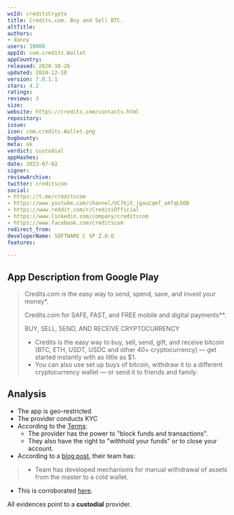 ```yaml
---
wsId: creditsCrypto
title: Credits.com. Buy and Sell BTC.
altTitle: 
authors:
- danny
users: 10000
appId: com.credits.Wallet
appCountry: 
released: 2020-10-26
updated: 2024-12-10
version: 7.0.1.1
stars: 4.2
ratings: 
reviews: 3
size: 
website: https://credits.com/contacts.html
repository: 
issue: 
icon: com.credits.Wallet.png
bugbounty: 
meta: ok
verdict: custodial
appHashes: 
date: 2023-07-02
signer: 
reviewArchive: 
twitter: creditscom
social:
- https://t.me/creditscom
- https://www.youtube.com/channel/UC7kjX_jgauCqmf_a4fqLGOQ
- https://www.reddit.com/r/CreditsOfficial
- https://www.linkedin.com/company/creditscom
- https://www.facebook.com/creditscom
redirect_from: 
developerName: SOFTWARE C SP Z.O.O
features: 

---
```


## App Description from Google Play

> Credits.com is the easy way to send, spend, save, and invest your money*.
>
> Credits.com for SAFE, FAST, and FREE mobile and digital payments**.
>
> BUY, SELL, SEND, AND RECEIVE CRYPTOCURRENCY
> - Credits is the easy way to buy, sell, send, gift, and receive bitcoin (BTC, ETH, USDT, USDC and other 40+ cryptocurrency) — get started instantly with as little as $1.
> - You can also use set up buys of bitcoin, withdraw it to a different cryptocurrency wallet — or send it to friends and family.

## Analysis

- The app is geo-restricted
- The provider conducts KYC
- According to the [Terms](https://credits.com/en/legal.html):
  - The provider has the power to "block funds and transactions".
  - They also have the right to "withhold your funds" or to close your account.
- According to a [blog post](https://credits.com/news/335-credits-wallet-digest.html), their team has:
> - Team has developed mechanisms for manual withdrawal of assets from the master to a cold wallet.

- This is corroborated [here](https://credits.com/news/115-credits-have-obtained-a-new-european-crypto-license.html).

All evidences point to a **custodial** provider.
